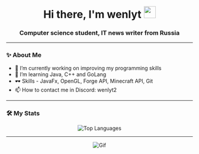 <h1 align="center">Hi there, I'm wenlyt
<img src="https://github.com/blackcater/blackcater/raw/main/images/Hi.gif" height="32"/></h1>
<h3 align="center">Computer science student, IT news writer from Russia</h3>

---

### ✨ About Me

- 🔭 I’m currently working on improving my programming skills
- 🌱 I’m learning Java, C++ and GoLang
- 🕶 Skills - JavaFx, OpenGL, Forge API, Minecraft API, Git
- 📫 How to contact me in Discord: wenlyt2
---

### 🛠 My Stats

<div align="center">
    <img src="https://github-readme-stats.vercel.app/api/top-langs/?username=wenlyt&layout=compact&theme=dark&langs_count=10&hide=html,css,makefile" alt="Top Languages" />
</div>

<!--<div align="center">
    <img src="https://github-readme-stats.vercel.app/api/top-langs/?username=wenlyt&layout=compact&theme=dark&langs_count=8" alt="Top Languages" />
</div>
-->

---

<div align="center">
    <img src="https://cdn.discordapp.com/attachments/1323277709983612979/1335330841689063547/1547157466_1510261826796.gif?ex=679fc741&is=679e75c1&hm=7699f2e4c9685adcfea845b373f9213a878f988e8bab0435ccc1a40c13659d83&" alt="Gif" />
</div>
